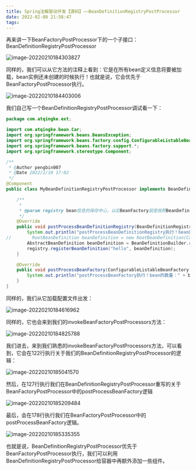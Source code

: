 ```yaml
---
title: Spring注解驱动开发【源码】——BeanDefinitionRegistryPostProcessor
date: 2022-02-08 21:58:47
tags:
---
```


再来讲一下BeanFactoryPostProcessor下的一个子接口：BeanDefinitionRegistryPostProcessor

![image-20220210184303827](https://gitee.com/pengzong888/imageSource/raw/master/img/2022/2/image-20220210184303827.png)

同样的，我们可以从它方法的注释上看到：它是在所有bean定义信息将要被加载，bean实例还未创建的时候执行！也就是说，它会优先于BeanFactoryPostProcessor执行。

![image-20220210184403006](https://gitee.com/pengzong888/imageSource/raw/master/img/2022/2/image-20220210184403006.png)

我们自己写一个BeanDefinitionRegistryPostProcessor调试看一下：

```java
package com.atqingke.ext;

import com.atqingke.bean.Car;
import org.springframework.beans.BeansException;
import org.springframework.beans.factory.config.ConfigurableListableBeanFactory;
import org.springframework.beans.factory.support.*;
import org.springframework.stereotype.Component;

/**
 * @Author pengbin007
 * @Date 2022/2/10 17:02
 */
@Component
public class MyBeanDefinitionRegistryPostProcessor implements BeanDefinitionRegistryPostProcessor {

    /**
     *
     * @param registry bean信息的保存中心，以后BeanFactory就是按照BeanDefinitionRegistry里面保存的每一个bean定义信息创建bean实例
     */
    @Override
    public void postProcessBeanDefinitionRegistry(BeanDefinitionRegistry registry) throws BeansException {
        System.out.println("postProcessBeanDefinitionRegistry执行！bean的数量：" + registry.getBeanDefinitionCount());
//        RootBeanDefinition beanDefinition = new RootBeanDefinition(Car.class);
        AbstractBeanDefinition beanDefinition = BeanDefinitionBuilder.rootBeanDefinition(Car.class).getBeanDefinition();
        registry.registerBeanDefinition("hello", beanDefinition);
    }

    @Override
    public void postProcessBeanFactory(ConfigurableListableBeanFactory beanFactory) throws BeansException {
        System.out.println("postProcessBeanFactory执行！bean的数量：" + beanFactory.getBeanDefinitionCount());
    }
}
```

同样的，我们从它加载配置文件出发：

![image-20220210184616962](https://gitee.com/pengzong888/imageSource/raw/master/img/2022/2/image-20220210184616962.png)

同样的，它也会来到我们的invokeBeanFactoryPostProcessors方法：

![image-20220210184825788](https://gitee.com/pengzong888/imageSource/raw/master/img/2022/2/image-20220210184825788.png)

我们进去，来到我们熟悉的invokeBeanFactoryPostProcessors方法，可以看到，它会在122行执行关于我们的BeanDefinitionRegistryPostProcessor的逻辑：

![image-20220210185041570](https://gitee.com/pengzong888/imageSource/raw/master/img/2022/2/image-20220210185041570.png)

然后，在127行执行我们在BeanDefinitionRegistryPostProcessor重写的关于BeanFactoryPostProcessor中的postProcessBeanFactory逻辑

![image-20220210185209484](https://gitee.com/pengzong888/imageSource/raw/master/img/2022/2/image-20220210185209484.png)

最后，会在178行执行我们在BeanFactoryPostProcessor中的postProcessBeanFactory逻辑。

![image-20220210185335355](https://gitee.com/pengzong888/imageSource/raw/master/img/2022/2/image-20220210185335355.png)

也就是说，BeanDefinitionRegistryPostProcessor优先于BeanFactoryPostProcessor执行，我们可以利用BeanDefinitionRegistryPostProcessor给容器中再额外添加一些组件。
